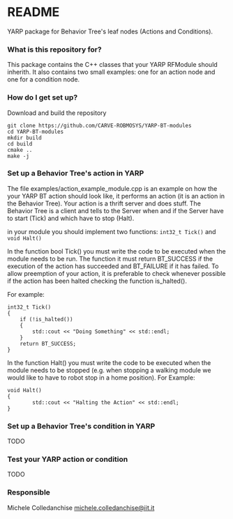 # README #
YARP package for Behavior Tree's leaf nodes (Actions and Conditions).


### What is this repository for? ###

This package contains the C++ classes that your YARP RFModule should inherith. It also contains two small examples: one for an action node and one for a condition node. 

### How do I get set up? ###

Download and build the repository 

```console
git clone https://github.com/CARVE-ROBMOSYS/YARP-BT-modules
cd YARP-BT-modules
mkdir build
cd build
cmake ..
make -j
```

### Set up a Behavior Tree's action in YARP
The file examples/action_example_module.cpp is an example on how the your YARP BT action should look like, it performs an action (it is an action in the Behavior Tree).
Your action is a thrift server and does stuff. The Behavior Tree is a client and tells to the Server when and if the Server have to start (Tick) and which have to stop (Halt).

in your module you should implement two functions: `int32_t Tick()` and `void Halt()`


In the function bool Tick() you must write the code to be executed when the module needs to be run.
The function it must return BT_SUCCESS if the execution of the action has succeeded and BT_FAILURE if it has failed.
To allow preemption of your action, it is preferable to check whenever possible if the action has been halted checking the function is_halted().

For example:


    int32_t Tick()
    {
        if (!is_halted())
        {
            std::cout << "Doing Something" << std::endl;
        }
        return BT_SUCCESS;
    }


In the function Halt() you must write the code to be executed when the module needs to be stopped (e.g. when stopping a walking module we would like to have to robot stop in a home position).
For Example:


    void Halt()
    {
            std::cout << "Halting the Action" << std::endl;
    }

### Set up a Behavior Tree's condition in YARP
TODO


### Test your YARP action or condition
TODO


### Responsible ###

Michele Colledanchise michele.colledanchise@iit.it
